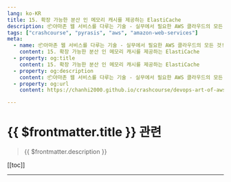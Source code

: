```yaml
---
lang: ko-KR
title: 15. 확장 가능한 분산 인 메모리 캐시를 제공하는 ElastiCache
description: 📦아마존 웹 서비스를 다루는 기술 - 실무에서 필요한 AWS 클라우드의 모든 것! > 15. 확장 가능한 분산 인 메모리 캐시를 제공하는 ElastiCache
tags: ["crashcourse", "pyrasis", "aws", "amazon-web-services"]
meta:
  - name: 📦아마존 웹 서비스를 다루는 기술 - 실무에서 필요한 AWS 클라우드의 모든 것! > 15. 확장 가능한 분산 인 메모리 캐시를 제공하는 ElastiCache
    content: 15. 확장 가능한 분산 인 메모리 캐시를 제공하는 ElastiCache
  - property: og:title
    content: 15. 확장 가능한 분산 인 메모리 캐시를 제공하는 ElastiCache
  - property: og:description
    content: 📦아마존 웹 서비스를 다루는 기술 - 실무에서 필요한 AWS 클라우드의 모든 것! > 15. 확장 가능한 분산 인 메모리 캐시를 제공하는 ElastiCache
  - property: og:url
    content: https://chanhi2000.github.io/crashcourse/devops-art-of-aws/15.html

---
```


# {{ $frontmatter.title }} 관련

> {{ $frontmatter.description }}

[[toc]]

---

<TagLinks />